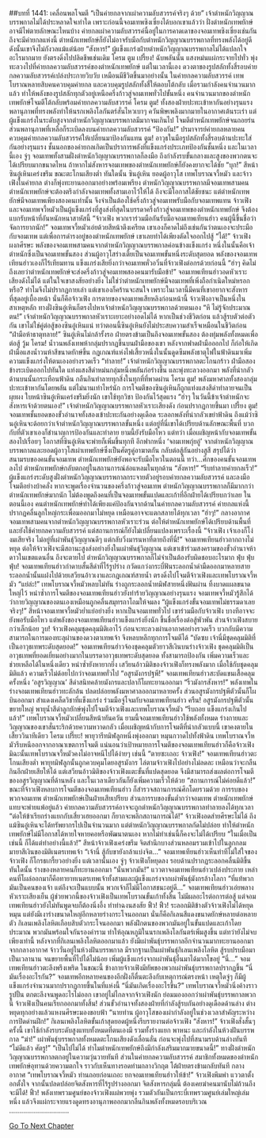 ##บทที่ 1441: เคลื่อนพลโจมตี
“เป็นค่ายกลจากเผ่าความลับสวรรค์จริงๆ ด้วย”
เจ้าตำหนักวิญญาณบรรพกาลไม่ได้ประหลาดใจเท่าใด
เพราะก่อนนี้จอมเทพซิงเซี่ยงได้บอกเขาแล้วว่า ฝั่งตำหนักเทพยักษ์อาจมีไพ่ตายลักษณะไหนบ้าง
ค่ายกลเผ่าความลับสวรรค์นี้อยู่ในการคาดเดาของจอมเทพซิงเซี่ยงเช่นกัน
ถึงจะมีค่ายกลแห่งนี้ ตำหนักเทพยักษ์ก็ยังไม่อาจรับมือกับตำหนักวิญญาณบรรพกาลที่ทรงพลังได้อยู่ดี ดังนั้นเขาจึงไม่กังวลแม้แต่น้อย
“สังหาร!”
ผู้แข็งแกร่งฝ่ายตำหนักวิญญาณบรรพกาลไม่ได้แปลกใจอะไรมากมาย ยังตรงดิ่งไปปลิดชีพเช่นเดิม
โครม ตูม เปรี้ยง!
ฉับพลันนั้น แสงหม่นแผ่กระจายไปทั่ว พุ่งทะลวงไปที่ค่ายกลความลับสวรรค์ของตำหนักเทพยักษ์
แต่ในเวลานี้เอง ดวงตาของรูปสลักทั้งสี่รอบค่ายกลความลับสวรรค์เปล่งประกายวิบวับ เหมือนมีชีวิตขึ้นมาอย่างนั้น
ในค่ายกลความลับสวรรค์ เทพโบราณหลายสิบคนควบคุมค่ายกล และควบคุมรูปสลักทั้งสี่ให้ตอบโต้กลับ
เมื่อรวมกำลังคนจำนวนมากแล้ว ทำให้พลังของรูปสลักทุกตัวอยู่เหนือครึ่งก้าวสู่จอมเทพทั่วไปขั้นหนึ่ง
คนจำนวนมากของตำหนักเทพยักษ์โจมตีโต้กลับพร้อมค่ายกลความลับสวรรค์
โครม ตูม!
ทั้งสองฝ่ายปะทะเข้าหากันอย่างรุนแรง พลานุภาพที่ทรงพลังทำให้นรกเพลิงโลกันตร์สั่นไหวเบาๆ ควันพิษเพลิงมากมายในอากาศเต้นระเร่า
แต่ผู้แข็งแกร่งในระดับสูงจากตำหนักวิญญาณบรรพกาลมีมากจนเกินไป โจมตีตำหนักเทพยักษ์จนถอยร่น ส่วนพลานุภาพที่เหลือก็ระเบิดลงบนค่ายกลความลับสวรรค์
“ป้องกัน!”
ปรมาจารย์ค่ายกลหลายคนควบคุมค่ายกลความลับสวรรค์ให้เปลี่ยนมาป้องกันแทน
ตูม!
อาวุธในมือรูปสลักทั้งสี่รอบด้านปะทะใส่กันอย่างรุนแรง ชั้นนอกของค่ายกลเกิดเป็นปราการพลังที่แข็งแกร่งประเภทป้องกันชั้นหนึ่ง
และในเวลานี้เอง จู่ๆ จอมเทพทั้งสามฝั่งตำหนักวิญญาณบรรพกาลก็ลงมือ
ถึงกำลังรบขั้นกลางและสูงของพวกตนจะได้เปรียบมากขนาดไหน ถ้าหากไม่สังหารจอมเทพของตำหนักเทพยักษ์ก็ยังคงยากจะได้ชัย
“บุก!”
สีหน้าซินอู๋เหินเคร่งขรึม ขณะตะโกนเสียงต่ำ
ทันใดนั้น ซินอู๋เหิน ยอดผู้อาวุโส เทพโบราณจวี้หมัว และจ้าวเฟิงในค่ายกล ต่างก็พุ่งทะยานออกมาอย่างพร้อมเพรียง
ตำหนักวิญญาณบรรพกาลมีจอมเทพสามคน ตำหนักเทพยักษ์จะต้องตรึงกำลังจอมเทพทั้งสามเอาไว้ให้ได้ ถึงจะมีโอกาสได้ชัยชนะ
แต่ตำหนักเทพยักษ์มีจอมเทพเพียงสองคนเท่านั้น จึงจำเป็นต้องใช้ครึ่งก้าวสู่จอมเทพรับมือกับจอมเทพแทน
จ้าวเฟิงและจอมเทพจวี้หมัวเป็นผู้แข็งแกร่งที่สูงส่งที่สุดในบรรดาครึ่งก้าวสู่จอมเทพของตำหนักเทพยักษ์ จึงต้องแบกรับหน้าที่อันหนักหนาสาหัสนี้
“จ้าวเฟิง พวกเราร่วมมือกันรับมือจอมเทพเทียนฮ่าว คนผู้นี้ขึ้นชื่อว่าจัดการยากนัก!”
จอมเทพจวี้หมัวเอ่ยด้วยสีหน้าตึงเครียด
เขาเองก็คาดไม่ถึงเช่นกันว่าตนเองจะประมือกับจอมเทพ แต่เพื่อการดำรงอยู่ของตำหนักเทพยักษ์ เขาเลยทำได้เพียงตัดใจออกไปสู้
“ได้!”
จ้าวเฟิงผงกศีรษะ
พลังของจอมเทพสามคนจากตำหนักวิญญาณบรรพกาลค่อนข้างแข็งแกร่ง หนึ่งในนั้นคือเจ้าตำหนักซึ่งเป็นจอมเทพขั้นสอง ส่วนผู้อาวุโสร่างเตี้ยเป็นจอมเทพขั้นหนึ่งระดับสุดยอด
พลังของจอมเทพเทียนฮ่าวเองก็ไร้เทียมทาน แข็งแกร่งเสียยิ่งกว่าจอมเทพหั่วอวิ๋นที่จ้าวเฟิงต่อกรด้วยก่อนนี้
“ฮ่าๆ คิดไม่ถึงเลยว่าตำหนักเทพยักษ์จะส่งครึ่งก้าวสู่จอมเทพสองคนมารับมือข้า!”
จอมเทพเทียนฮ่าวอดหัวเราะเสียงดังไม่ได้
แต่ในใจเขาสงสัยอย่างยิ่ง ไม่ใช่ว่าตำหนักเทพยักษ์มีจอมเทพที่เพิ่งถือกำเนิดใหม่หรอกหรือ? ทำไมจึงไม่ปรากฏกายเล่า
แต่เขาเองก็คร้านจะสนใจ เพราะในเวลานี้มีคนที่เขาอยากจะสังหารที่สุดอยู่เบื้องหน้า นั่นก็คือจ้าวเฟิง
การตายของจอมเทพเสียหลิงก่อนหน้านี้ จ้าวเฟิงอาจเป็นหนึ่งในสาเหตุหลัก
ทางฝั่งซินอู๋เหินก็ตรงไปหาเจ้าตำหนักวิญญาณบรรพกาลด้วยตนเอง
“หึ ไม่รู้จักประมาณตน!”
เจ้าตำหนักวิญญาณบรรพกาลหัวเราะเยาะอย่างอดไม่ได้
หากเป็นช่วงชีวิตก่อน แล้วสู้รบตัวต่อตัวกัน เขาไม่ใช่คู่ต่อสู้ของซินอู๋เหินแน่
ทว่าตอนนี้ซินอู๋เหินยังไม่ประสบความสำเร็จเหมือนในชีวิตก่อน
“ฝ่ามือห้าธาตุทลาย!”
ซินอู๋เหินไม่กล้ารั้งรอ ฝ่ายตรงข้ามเป็นถึงจอมเทพขั้นสอง ต้องทุ่มพลังทั้งหมดเพื่อต่อสู้
วู้ม โครม!
น้ำวนพลังเทพห้ากลุ่มปรากฏขึ้นบนฝ่ามือของเขา
หลังจากฟาดฝ่ามือออกไป ก็ก่อให้เกิดฝ่ามือแสงน้ำวนห้าสีขนาดยักษ์ขึ้น กฎเกณฑ์แห่งไฟเสี้ยวหนึ่งในนั้นดูดซึมพลังธาตุไฟในฟ้าดินมาเพิ่มความแข็งแกร่งให้ตนเองอย่างรวดเร็ว
“ทำลาย!”
เจ้าตำหนักวิญญาณบรรพกาลตะโกนกร้าว ฝ่ามือสองข้างระเบิดออกไปทันใด
แท่งแสงสีดำหม่นกลุ่มหนึ่งพลันก่อร่างขึ้น และพุ่งทะลวงออกมา
พลังที่น่ากลัวด้านบนนั้นกระเทือนฟ้าดิน กลืนกินทำลายทุกสิ่งในทุกที่ที่พาดผ่าน
โครม ตูม!
พลังมหาศาลทั้งสองกลุ่มปะทะเข้าหากันโดยพลัน แต่ไม่นานเท่าไหร่นัก การโจมตีของซินอู๋เหินก็ถูกแท่งแสงสีดำทำลายจนเป็นผุยผง
ใบหน้าซินอู๋เหินเคร่งขรึมยิ่งนัก เขาใช้ทุกวิชา ป้องกันไว้สุดแรง
“ฮ่าๆ ในวันนี้ข้าเจ้าตำหนักจะสังหารเจ้าด้วยตนเอง!”
เจ้าตำหนักวิญญาณบรรพกาลหัวเราะเสียงดัง ก่อนปรากฏกายขึ้นมา
เปรี้ยง ตูม!
จอมเทพชั้นยอดของขั้วอำนาจทั้งสองเข้าปะทะกันอย่างดุเดือด ระลอกพลังที่น่ากลัวเขย่าฟ้าดิน
ถึงแม้ว่าซินอู๋เหินจะด้อยกว่าเจ้าตำหนักวิญญาณบรรพกาลขั้นหนึ่ง แต่อยู่ที่นี่เขาได้เปรียบด้านลักษณะพื้นที่ บวกกับที่ตัวเขาเองก็ชำนาญการป้องกันและทำลาย ยามนี้ยังรับมือไหว
แต่ทว่า เมื่อเผชิญหน้ากับจอมเทพขั้นสองไปเรื่อยๆ โอกาสที่ซินอู๋เหินจะพ่ายก็เพิ่มขึ้นทุกที
อีกฟากหนึ่ง
‘จอมเทพกุ่ยอู๋’ จากตำหนักวิญญาณบรรพกาลและยอดผู้อาวุโสเผ่าเทพยักษ์ซึ่งเป็นศัตรูคู่อาฆาตกัน กลับต่อสู้กันอย่างสูสี
สรุปได้ว่า สนามรบของคนขั้นจอมเทพ ตำหนักเทพยักษ์ยังพอจะรับมือไหวในตอนนี้
ทว่า...ศึกของคนขั้นจอมเทพลงไป ตำหนักเทพยักษ์กลับตกอยู่ในสถานการณ์ล่อแหลมในทุกด้าน
“สังหาร!”
“รีบทำลายค่ายกลเร็ว!”
ผู้แข็งแกร่งระดับสูงฝั่งตำหนักวิญญาณบรรพกาลกระจายตัวอยู่รอบค่ายกลความลับสวรรค์ และลงมือโจมตีอย่างบ้าคลั่ง
หากจะพูดเรื่องจำนวนของครึ่งก้าวสู่จอมเทพ ตำหนักวิญญาณบรรพกาลก็มีมากกว่าตำหนักเทพยักษ์มากนัก ไม่ต้องพูดถึงคนที่เป็นจอมเทพขั้นแปดและเก้าที่อีกฝ่ายได้เปรียบกว่าเลย
ในตอนนี้เอง คนตำหนักเทพยักษ์ทำได้เพียงแค่ป้องกันจากด้านในค่ายกลความลับสวรรค์
ค่ายกลแห่งนี้ปรากฏคลื่นลูกใหญ่กระเพื่อมออกมาไม่หยุด เหมือนอาจจะแตกสลายได้ทุกเวลา
“ฮ่าๆ!”
กลางอากาศ จอมเทพสามคนจากตำหนักวิญญาณบรรพกาลหัวเราะร่วน
ต่อให้ตำหนักเทพยักษ์ได้เปรียบด้านพื้นที่ และยังใช้ค่ายกลความลับสวรรค์ แต่สถานการณ์ก็ยังไม่เปลี่ยนแปลงเพราะเรื่องนี้
“จ้าวเฟิง เจ้าเองก็โง่งมเสียจริง ไม่อยู่ที่เผ่าพันธุ์วิญญาณดีๆ แต่กลับวิ่งมารนหาที่ตายถึงที่นี่!”
จอมเทพเทียนฮ่าวถากถางไม่หยุด
ต่อให้จ้าวเฟิงจะมีสถานะสูงส่งอย่างยิ่งในเผ่าพันธุ์วิญญาณ แต่เขาเข้าร่วมสงครามของขั้วอำนาจห้าดาวในเขตแดนอื่น ถึงจะตายไป ตำหนักวิญญาณบรรพกาลก็ไม่จำเป็นต้องรับผิดชอบอะไรมาก
ฟุ่บ ฟุ่บ ฟุ่บ!
จอมเทพเทียนฮ่าวกำดาบสั้นสีดำที่ไร้รูปร่าง กวัดแกว่งกระบี่ฟันระลอกน้ำดำมืดออกมาหลายสาย
ระลอกน้ำนั้นแฝงไปด้วยเสวียนอ้าวเงาและกฎเกณฑ์สายน้ำ ตรงดิ่งไปโจมตีจ้าวเฟิงและเทพโบราณจวี้หมัว
“แย่ล่ะ!”
เทพโบราณจวี้หมัวหลบไม่ทัน ร่างถูกระลอกน้ำทมิฬสายหนึ่งฟันผ่าน ทิ้งบาดแผลขนาดใหญ่ไว้
หนำซ้ำการโจมตีของจอมเทพเทียนฮ่าวยังทำร้ายวิญญาณอย่างรุนแรง จอมเทพจวี้หมัวรู้สึกได้ว่ากายวิญญาณของตนเองเหมือนถูกคลื่นสมุทรถาโถมให้จมลง
“ผู้แข็งแกร่งขั้นจอมเทพไม่ธรรมดาเลยจริงๆ!”
สีหน้าจอมเทพจวี้หมัวย่ำแย่อย่างยิ่ง
หากเป็นจอมเทพทั่วไป เขาร่วมมือกับจ้าวเฟิง บางทีอาจจะยังพอรับมือไหว
แต่พลังของจอมเทพเทียนฮ่าวแข็งแกร่งยิ่งนัก ขึ้นชื่อเรื่องต่อสู้พัวพัน
ส่วนจ้าวเฟิงสบายกว่าเล็กน้อย
วูบ!
จ้าวเฟิงคลุมชุดคลุมมิติเอาไว้ ก่อนจะทะลวงผ่านอากาศอย่างรวดเร็ว บวกกับมีความสามารถในการมองทะลุผ่านของดวงตาเทพเจ้า จึงหลบหลีกทุกการโจมตีได้
“บัดซบ เจ้านี่มีชุดคลุมมิติที่เป็นอาวุธเทพระดับสุดยอด!”
จอมเทพเทียนฮ่าวจ้องชุดคลุมตัวยาวสีเงินบนร่างจ้าวเฟิง
ชุดคลุมมิติเป็นอาวุธเทพที่ยอดเยี่ยมอย่างมากในบรรดาอาวุธเทพระดับสุดยอด ทั้งสามารถป้องกัน เพิ่มความเร็วและช่วยเหลือได้ในหนึ่งเดียว
หนำซ้ำยังหายากยิ่ง เสวียนอ้าวมิติของจ้าวเฟิงก็ทรงพลังมาก เมื่อใช้กับชุดคลุมมิติแล้ว ความเร็วไม่ด้อยไปกว่าจอมเทพทั่วไป
“อสูรมังกรปฐพี!”
จอมเทพเทียนฮ่าวสะบัดแขนเสื้อคลุมครั้งหนึ่ง ‘อสูรวิญญาณ’ สีดำสนิทคล้ายมังกรและปลาก็โผทะยานออกมา
“ริ้วมังกรสังหาร!”
พลังเทพในร่างจอมเทพเทียนฮ่าวทะลักล้น ปลดปล่อยพลังมหาศาลออกมาหลายครั้ง
ส่วนอสูรมังกรปฐพีตัวนั้นก็โผบินออกมา สำแดงเคล็ดวิชาที่แข็งแกร่ง ร่วมมือจู่โจมกับจอมเทพเทียนฮ่าว
ครืน!
อสูรมังกรปฐพีตัวนั้นขยายใหญ่ พายุน้ำสีดำลูกยักษ์พุ่งไปโจมตีจ้าวเฟิงและเทพโบราณจวี้หมัว
“รีบถอย แข็งแกร่งเกินไปแล้ว!”
เทพโบราณจวี้หมัวเปลี่ยนสีหน้าทันควัน
ยามนี้จอมเทพเทียนฮ่าวใช้พลังทั้งหมด ร่างกายและวิญญาณของเขาสั่นระริกด้วยความหวาดกลัว
เมื่อเผชิญหน้ากับการโจมตีที่น่ากลัวแบบนี้ เขาคงตายในเสี้ยววินาทีเดียว
โครม เปรี๊ยะ!
พายุวารีทมิฬลูกหนึ่งพุ่งออกมา หมุนกวาดไปทั้งฟ้าดิน
เทพโบราณจวี้หมัวรีบหนีออกจากอาณาเขตการโจมตี
แน่นอนว่าเป้าหมายการโจมตีของจอมเทพเทียนฮ่าวก็คือจ้าวเฟิง มิฉะนั้นเทพโบราณจวี้หมัวคงไม่อาจหนีไปได้ง่ายๆ เช่นนี้
“ตายซะเถอะ จ้าวเฟิง!”
จอมเทพเทียนฮ่าวตะโกนเสียงต่ำ
พายุทมิฬลูกนั้นถูกควบคุมโดยอสูรมังกร ไล่ตามจ้าวเฟิงไปอย่างไม่ลดละ เหมือนว่าจะกลืนกินอีกฝ่ายเสียให้ได้
แต่เสวียนอ้าวมิติของจ้าวเฟิงแตะขั้นที่แปดสุดยอด จึงมีสามารถส่งผลต่อการโจมตีของอสูรวิญญาณที่ด้านหลัง และในเวลาเดียวกันก็ยังเพิ่มความเร็วให้ด้วย
“สถานการณ์ไม่ค่อยดีแล้ว!”
ขณะที่จ้าวเฟิงหลบการโจมตีของจอมเทพเทียนฮ่าว ก็สำรวจสถานการณ์ศึกโดยรวมด้วย
การรบของพวกจอมเทพ ตำหนักเทพยักษ์เป็นฝ่ายเสียเปรียบ ส่วนการรบของขั้นต่ำกว่าจอมเทพ ตำหนักเทพยักษ์แทบจะพ่ายแพ้อยู่แล้ว ค่ายกลความลับสวรรค์อาจจะถูกตำหนักวิญญาณบรรพกาลทำลายลงได้ทุกเวลา
“ต่อให้ข้าเรียกร่างแยกกับเสี่ยวเฮยออกมา ก็ยากจะพลิกสถานการณ์ได้!”
จ้าวเฟิงอดส่ายศีรษะไม่ได้
ถึงแม้ซินอู๋เหินจะได้ทรัพยากรไปเป็นจำนวนมาก แต่ตำหนักวิญญาณบรรพกาลกัดไม่ปล่อย ทำให้ตำหนักเทพยักษ์ไม่มีโอกาสได้หายใจหายคอหรือพัฒนาตนเอง
หากไม่ทำเช่นนี้ก็คงจะไม่ได้เปรียบ
“ในเมื่อเป็นเช่นนี้ ก็ได้แต่ทำอย่างนี้แล้ว!”
สีหน้าจ้าวเฟิงเคร่งขรึม จิตสำนึกบางส่วนหลอมรวมเข้าไปในลูกกลมมายาสีเงินของมิติเนตรเทพเจ้า
“เจ้านี่ สู้กับขายังกล้าแบ่งจิต...”
จอมเทพเทียนฮ่าวเห็นท่าทีไม่ใส่ใจของจ้าวเฟิง ก็โกรธเกรี้ยวอย่างยิ่ง
แต่เวลานั้นเอง จู่ๆ จ้าวเฟิงก็หยุดลง รอบด้านปรากฏระลอกคลื่นมิติขึ้น
ทันใดนั้น ร่างของหลายคนก็ทะยานออกมา
“นั่นพวกมัน!”
แววตาจอมเทพเทียนฮ่าวเปล่งประกาย
เหล่าคนที่โผล่ออกมาก็คือทายาทเนตรเทพเจ้าทั้งสามและผู้แข็งแกร่งจากเผ่าพันธุ์มังกรล้างโลกา
“ที่แท้พวกมันเป็นคนของเจ้า แต่ถึงจะเป็นแบบนั้น พวกเจ้าก็ไม่มีโอกาสชนะอยู่ดี...”
จอมเทพเทียนฮ่าวเอ่ยพลางหัวเราะเสียงเย็น
ผู้ช่วยพวกนี้ของจ้าวเฟิงเป็นเทพโบราณขั้นเก้าทั้งสิ้น ไม่มีผลอะไรต่อการต่อสู้
แต่จอมเทพเทียนฮ่าวยังไม่ทันพูดจบก็ต้องนิ่งอึ้ง ทำท่าฉงนสงสัย
ฟิ้ว! ฟิ้ว!
ระลอกมิติข้างตัวจ้าวเฟิงไม่ได้หยุดหมุน แต่ยังมีเงาร่างขนาดใหญ่อีกหลายร่างกระโจนออกมา
นั่นก็คือกิเลนสีแดงขนาดยักษ์หลายต่อหลายตัว
กิเลนเพลิงโลหิตเกือบสิบตัวกระโจนออกมา พลังฝึกตนของพวกมันอยู่ในขั้นแปดและเก้าโดยประมาณ พวกมันพร้อมใจกันรองคำราม ทำให้อุณหภูมิในนรกเพลิงโลกันตร์เพิ่มสูงขึ้น
แต่ทว่ายังไม่จบเพียงเท่านี้
หลังจากที่กิเลนเพลิงโลหิตออกมาแล้ว ยังมีเผ่าพันธุ์บรรพกาลอีกจำนวนมากทะยานออกมาจากกลางอากาศ
จ้าววั่นอยู่ในห้วงฝันบรรพกาล มีรากฐานเป็นเผ่าพันธุ์กิเลนเพลิงโลหิต สู้รบปรบมือมาเป็นเวลานาน จนขยายพื้นที่ไปได้ไม่น้อย เพิ่มผู้แข็งแกร่งจากเผ่าพันธุ์อื่นมาได้มากโขอยู่
“นี่...”
จอมเทพเทียนฮ่าวตะลึงพรึงเพริด
ในขณะนี้ ข้างกายจ้าวเฟิงมีทัพของพวกเผ่าพันธุ์บรรพกาลปรากฏขึ้น
“นี่มันเรื่องอะไรกัน?”
จอมเทพอีกหลายคนของอีกฝั่งก็ตื่นตะลึงกับเหตุการณ์ตรงหน้า
เหตุใดจู่ๆ ก็มีผู้แข็งแกร่งจำนวนมากปรากฏกายขึ้นในที่แห่งนี้
“นี่มันเกิดเรื่องอะไรขึ้น?”
เทพโบราณจวี้หมัวนิ่งค้างราวรูปปั้น ตกตะลึงจนพูดอะไรไม่ออก
เขาอยู่ไม่ไกลจากจ้าวเฟิงนัก ย่อมมองออกว่าเผ่าพันธุ์บรรพกาลพวกนี้ จ้าวเฟิงเป็นคนเรียกออกมาทั้งสิ้น!
ส่วนขั้วอำนาจทั้งสองฝ่ายที่กำลังสู้รบกันอย่างดุเดือดด้านล่าง ต่างหยุดทุกอย่างแล้วแหงนศีรษะมองขอบฟ้า
“นายท่าน ผู้อาวุโสของเผ่ากำลังอยู่ในช่วงเวลาสำคัญระหว่างการปิดด่านฝึก!”
กิเลนเพลิงโลหิตขั้นเก้าสุดยอดผู้หนึ่งรีบรายงานต่อจ้าวเฟิง
“สังหาร!”
จ้าวเฟิงสั่งสั้นๆ
ครั้งนี้ เขาใช้กำลังรบระดับสูงแทบทั้งหมดที่ตนเองมี รวมทั้งร่างแยก พาหนะ และกำลังในห้วงฝันบรรพกาล
“ฆ่า!”
เผ่าพันธุ์บรรพกาลทั้งหมดตะโกนเสียงดังเลื่อนลั่น ก่อนจะพุ่งไปที่สนามรบด้านล่างทันที
“ไม่ดีแล้ว ศัตรู!”
“เป็นไปไม่ได้ ทำไมตำหนักเทพยักษ์ถึงมีกำลังเสริมมากมายขนาดนี้!”
ทางฝั่งตำหนักวิญญาณบรรพกาลตกอยู่ในความวุ่นวายทันที
ส่วนในค่ายกลความลับสวรรค์ สมาชิกทั้งหมดของตำหนักเทพยักษ์อุทานด้วยความตกใจ ราวกับเห็นทางรอดท่ามกลางวิกฤต โต้ฝ่ายตรงข้ามกลับทันที
กลางอากาศ
“เทพโบราณจวี้หมัว ท่านถอยก่อนเถอะ ยกจอมเทพเทียนฮ่าวให้ข้า!”
จ้าวเฟิงพึมพำ แววตาตั้งอกตั้งใจ จากนั้นปลดปล่อยจิตสังหารที่ไร้รูปร่างออกมา
จิตสังหารกลุ่มนี้ ต้องเคยฆ่าคนมานับไม่ถ้วนถึงจะมีได้!
ฟิ้ว!
พลังเทพรวมศูนย์ของจ้าวเฟิงแผ่พวยพุ่ง รวมตัวกันเป็นกระบี่เทพรวมศูนย์เล่มใหญ่เล่มหนึ่ง แล้วจึงแผ่กระจายแรงดูดทรงอานุภาพออกมากลืนกินพลังทั้งหมดรอบบริเวณ
..............................


[Go To Next Chapter]( ./298.md)